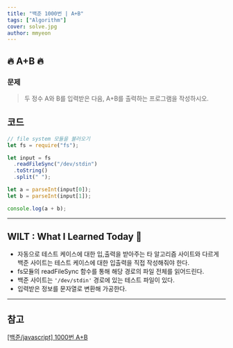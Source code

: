```yaml
---
title: "백준 1000번 | A+B"
tags: ["Algorithm"]
cover: solve.jpg
author: mmyeon
---
```


## 🔥 A+B 🔥

### 문제

> 두 정수 A와 B를 입력받은 다음, A+B를 출력하는 프로그램을 작성하시오.

## 코드

```js
// file system 모듈을 불러오기
let fs = require("fs");

let input = fs
  .readFileSync("/dev/stdin")
  .toString()
  .split(" ");

let a = parseInt(input[0]);
let b = parseInt(input[1]);

console.log(a + b);
```

---

## WILT : What I Learned Today 🤔

- 자동으로 테스트 케이스에 대한 입,출력을 받아주는 타 알고리즘 사이트와 다르게 백준 사이트는 테스트 케이스에 대한 입출력을 직접 작성해줘야 한다.
- fs모듈의 readFileSync 함수를 통해 해당 경로의 파일 전체를 읽어드린다.
- 백준 사이트는 `'/dev/stdin'` 경로에 있는 테스트 파일이 있다.
- 입력받은 정보를 문자열로 변환해 가공한다.

---

## 참고

[[백준/javascript] 1000번 A+B](https://leeph.tistory.com/48)
